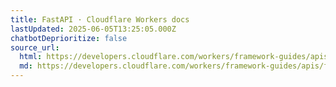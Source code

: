 ```yaml
---
title: FastAPI · Cloudflare Workers docs
lastUpdated: 2025-06-05T13:25:05.000Z
chatbotDeprioritize: false
source_url:
  html: https://developers.cloudflare.com/workers/framework-guides/apis/fast-api/
  md: https://developers.cloudflare.com/workers/framework-guides/apis/fast-api/index.md
---
```


